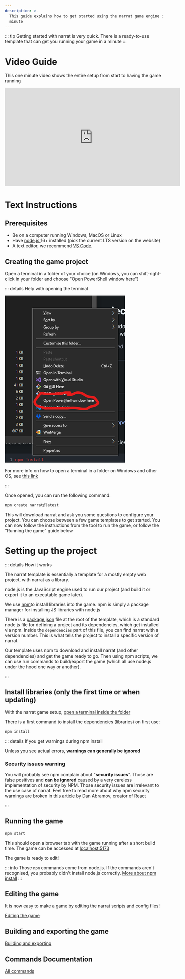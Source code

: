 ```yaml
---
description: >-
  This guide explains how to get started using the narrat game engine in a
  minute
---
```


::: tip
Getting started with narrat is very quick. There is a ready-to-use template that can get you running your game in a minute
:::

# Video Guide

This one minute video shows the entire setup from start to having the game running

<iframe width="560" height="315" src="https://www.youtube.com/embed/516YTDxSO9Y" title="YouTube video player" frameborder="0" allow="accelerometer; autoplay; clipboard-write; encrypted-media; gyroscope; picture-in-picture" allowfullscreen></iframe>

# Text Instructions

## Prerequisites

- Be on a computer running Windows, MacOS or Linux
- Have [node.js ](https://nodejs.org/en/) 16+ installed (pick the current LTS version on the website)
- A text editor, we recommend [VS Code](https://code.visualstudio.com/Download).

## Creating the game project

Open a terminal in a folder of your choice (on Windows, you can shift-right-click in your folder and choose "Open PowerShell window here")

::: details Help with opening the terminal

![Opening Terminal](./terminal/terminal.png)

For more info on how to open a terminal in a folder on Windows and other OS, see [this link](https://www.groovypost.com/howto/open-command-window-terminal-window-specific-folder-windows-mac-linux/)

:::

Once opened, you can run the following command:

```bash
npm create narrat@latest
```

This will download narrat and ask you some questions to configure your project. You can choose between a few game templates to get started. You can now follow the instructions from the tool to run the game, or follow the "Running the game" guide below

# Setting up the project

::: details How it works

The narrat template is essentially a template for a mostly empty web project, with narrat as a library.

node.js is the JavaScript engine used to run our project (and build it or export it to an executable game later).

We use [npm](https://www.w3schools.com/whatis/whatis_npm.asp)to install libraries into the game. npm is simply a package manager for installing JS libraries with node.js

There is a [package.json](https://github.com/liana-p/narrat-engine-template/blob/main/package.json) file at the root of the template, which is a standard node.js file for defining a project and its dependencies, which get installed via npm. Inside the `dependencies` part of this file, you can find narrat with a version number. This is what tells the project to install a specific version of narrat.

Our template uses npm to download and install narrat (and other dependencies) and get the game ready to go. Then using npm scripts, we can use run commands to build/export the game (which all use node.js under the hood one way or another).

:::

## Install libraries (only the first time or when updating)

With the narrat game setup, [open a terminal inside the folder](https://www.groovypost.com/howto/open-command-window-terminal-window-specific-folder-windows-mac-linux/)

There is a first command to install the dependencies (libraries) on first use:

```bash
npm install
```

::: details If you get warnings during npm install

Unless you see actual errors, **warnings can generally be ignored**

### **Security issues warning**

You will probably see npm complain about "**security issues**". Those are false positives and **can be ignored** caused by a very careless implementation of security by NPM. Those security issues are irrelevant to the use case of narrat. Feel free to read more about why npm security warnings are broken in [this article ](https://overreacted.io/npm-audit-broken-by-design/)by Dan Abramov, creator of React

:::

## Running the game

```bash
npm start
```

This should open a browser tab with the game running after a short build time. The game can be accessed at <a href="http://localhost:5173/" target="_blank" rel="noreferrer">localhost:5173</a>

The game is ready to edit!

::: info
Those `npm` commands come from node.js. If the commands aren't recognised, you probably didn't install node.js correctly. [More about npm install](https://www.stackchief.com/tutorials/npm%20install%20|%20how%20it%20works)
:::

## Editing the game

It is now easy to make a game by editing the narrat scripts and config files!

[Editing the game](editing-game)

## Building and exporting the game

[Building and exporting](/guides/building-and-exporting)

## Commands Documentation

[All commands](/commands/all-commands)
